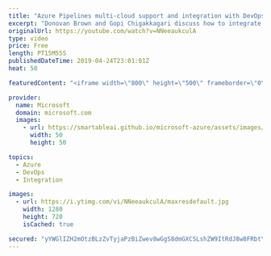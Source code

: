 ```yaml
---
title: "Azure Pipelines multi-cloud support and integration with DevOps tools | Azure Friday"
excerpt: "Donovan Brown and Gopi Chigakkagari discuss how to integrate Azure Pipelines with various 3rd party tools to achieve full DevOps cycle with Multi-cloud support. You can continue to use you existing tools and get Azure Pipelines benefits: application release orchestration, deployment, approvals, and full"
originalUrl: https://youtube.com/watch?v=NNeeaukculA
type: video
price: Free
length: PT15M55S
publishedDateTime: 2019-04-24T23:01:01Z
heat: 50

featuredContent: "<iframe width=\"800\" height=\"500\" frameborder=\"0\" src=\"https://www.youtube.com/embed/NNeeaukculA\" allow=\"accelerometer; autoplay; encrypted-media; gyroscope; picture-in-picture\" allowfullscreen></iframe>"

provider:
  name: Microsoft
  domain: microsoft.com
  images:
    - url: https://smartableai.github.io/microsoft-azure/assets/images/organizations/microsoft.com-50x50.jpg
      width: 50
      height: 50

topics:
  - Azure
  - DevOps
  - Integration

images:
  - url: https://i.ytimg.com/vi/NNeeaukculA/maxresdefault.jpg
    width: 1280
    height: 720
    isCached: true

secured: "yYWGlIZH2mOtzBLzZvTyjaPzBiZwev8wGgS8dmGXCSLshZW9ItRdJ8w8FRbtY5AxK0lLH99l58w4wyHNcqxIIJg/q7qI5jKmoJLqCXYM0acJBkOZgzdPuDQxcPLmlcSr/MirrWh4L/YIsSW9KpV93xGSfuUam5SJ51d6Ieh2wokKLrAkeuE1Y9gBgyxZdFieVOvn3hJeGcTBlQBGxwXUgaHFDUb8kdI7Na7cfLbyMfBJuixNeTwi8gdDNmfTW02gEkxftmVvejktYBQaHGtC8v8klkngSW2htgrmhD5AxQHYgPX1RzS5xkphIGIuQIecX1Uo1v+7AQJceWA6KzHi84LBkC1J0nPPwiwFsX+yMHWhJd8yXoMWBEm59bn76+jGn7Zf03aatuSRa/hOVMTHcbq3wJANwVz5CgawP4xv8IY=;86XGvcstQCJYVXqD0YM0bA=="
---
```


